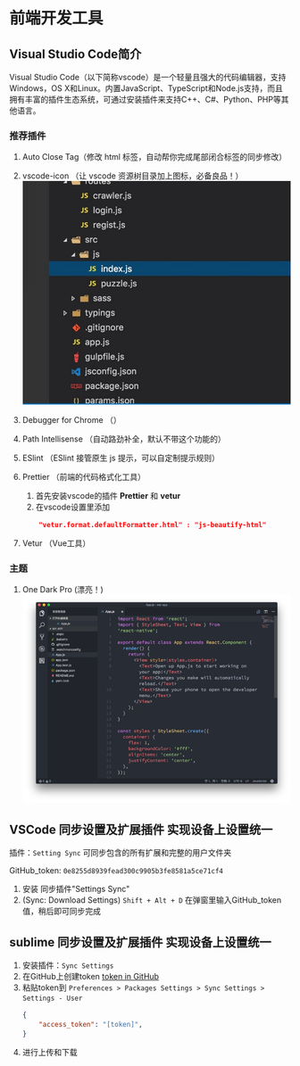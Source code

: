 # 前端开发工具

## Visual Studio Code简介

Visual Studio Code（以下简称vscode）是一个轻量且强大的代码编辑器，支持Windows，OS X和Linux。内置JavaScript、TypeScript和Node.js支持，而且拥有丰富的插件生态系统，可通过安装插件来支持C++、C#、Python、PHP等其他语言。


### 推荐插件

1. Auto Close Tag（修改 html 标签，自动帮你完成尾部闭合标签的同步修改）
2. vscode-icon （让 vscode 资源树目录加上图标，必备良品！）
![](../imgs/vscode-icon.jpeg 'vscode-icon')
3. Debugger for Chrome （）
4. Path Intellisense （自动路劲补全，默认不带这个功能的）
5. ESlint （ESlint 接管原生 js 提示，可以自定制提示规则）


6. Prettier （前端的代码格式化工具）
    1. 首先安装vscode的插件 **Prettier** 和 **vetur**
    2. 在vscode设置里添加
    ```json
        "vetur.format.defaultFormatter.html" : "js-beautify-html"
    ```

7. Vetur （Vue工具）

### 主题

1. One Dark Pro  (漂亮！)  
![](../imgs/OneDarkPro.png)

## VSCode 同步设置及扩展插件 实现设备上设置统一

插件：`Setting Sync` 可同步包含的所有扩展和完整的用户文件夹

GitHub_token: `0e8255d8939fead300c9905b3fe8581a5ce71cf4`

1. 安装 同步插件"Settings Sync"
2. (Sync: Download  Settings) `Shift + Alt + D` 在弹窗里输入GitHub_token值，稍后即可同步完成

## sublime 同步设置及扩展插件 实现设备上设置统一

1. 安装插件：`Sync Settings`
2. 在GitHub上创建token [token in GitHub](https://github.com/settings/tokens/new)
3. 粘贴token到 `Preferences > Packages Settings > Sync Settings > Settings - User`  
    ```json
    {
        "access_token": "[token]",
    }
    ```
4. 进行上传和下载


